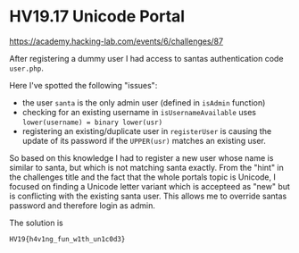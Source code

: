 # HV19.17 Unicode Portal

https://academy.hacking-lab.com/events/6/challenges/87

After registering a dummy user I had access to santas authentication code `user.php`.

Here I've spotted the following "issues":

- the user `santa` is the only admin user (defined in `isAdmin` function)
- checking for an existing username in `isUsernameAvailable` uses `lower(username) = binary lower(usr)`
- registering an existing/duplicate user in `registerUser` is causing the update of its password if the `UPPER(usr)` matches an existing user.

So based on this knowledge I had to register a new user whose name is similar to santa, but which is not matching santa exactly.
From the "hint" in the challenges title and the fact that the whole portals topic is Unicode, I focused on finding a Unicode letter variant which is accepteed as "new" but is conflicting with the existing santa user. This allows me to override santas password and therefore login as admin.

The solution is

    HV19{h4v1ng_fun_w1th_un1c0d3}
